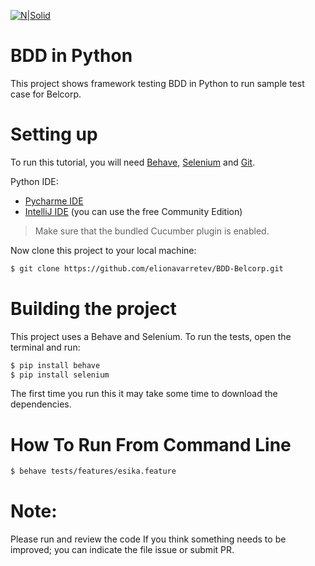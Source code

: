[![N|Solid](https://i.ytimg.com/vi/jVJry1jx2dk/hqdefault.jpg)](https://behave.readthedocs.io/en/latest/#)

# BDD in Python
This project shows framework testing BDD in Python to run sample test case for Belcorp.


# Setting up
To run this tutorial, you will need [Behave](https://behave.readthedocs.io/en/latest/#), [Selenium](https://selenium-python.readthedocs.io/) and [Git](https://git-scm.com/downloads).

Python IDE:
* [Pycharme IDE](https://www.jetbrains.com/pycharm/)
* [IntelliJ IDE](https://www.jetbrains.com/idea/download/) (you can use the free Community Edition)

> Make sure that the bundled Cucumber plugin is enabled.

Now clone this project to your local machine:

```sh
$ git clone https://github.com/elionavarretev/BDD-Belcorp.git
```

# Building the project
This project uses a Behave and Selenium. To run the tests, open the terminal and run:

```sh
$ pip install behave
$ pip install selenium
```

The first time you run this it may take some time to download the dependencies.

# How To Run From Command Line

```sh
$ behave tests/features/esika.feature
```

# Note:
Please run and review the code
If you think something needs to be improved; you can indicate the file issue or submit PR.


